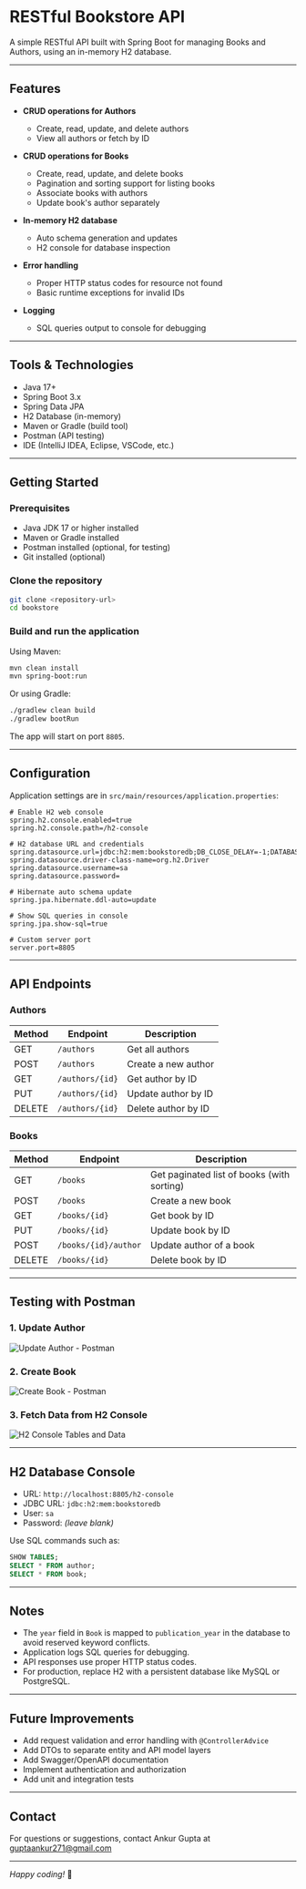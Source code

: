 # RESTful Bookstore API

A simple RESTful API built with Spring Boot for managing Books and Authors, using an in-memory H2 database.

---

## Features

- **CRUD operations for Authors**  
  - Create, read, update, and delete authors  
  - View all authors or fetch by ID

- **CRUD operations for Books**  
  - Create, read, update, and delete books  
  - Pagination and sorting support for listing books  
  - Associate books with authors  
  - Update book's author separately

- **In-memory H2 database**  
  - Auto schema generation and updates  
  - H2 console for database inspection

- **Error handling**  
  - Proper HTTP status codes for resource not found  
  - Basic runtime exceptions for invalid IDs

- **Logging**  
  - SQL queries output to console for debugging

---

## Tools & Technologies

- Java 17+  
- Spring Boot 3.x  
- Spring Data JPA  
- H2 Database (in-memory)  
- Maven or Gradle (build tool)  
- Postman (API testing)  
- IDE (IntelliJ IDEA, Eclipse, VSCode, etc.)

---

## Getting Started

### Prerequisites

- Java JDK 17 or higher installed  
- Maven or Gradle installed  
- Postman installed (optional, for testing)  
- Git installed (optional)

### Clone the repository

```bash
git clone <repository-url>
cd bookstore
```

### Build and run the application

Using Maven:

```bash
mvn clean install
mvn spring-boot:run
```

Or using Gradle:

```bash
./gradlew clean build
./gradlew bootRun
```

The app will start on port `8805`.

---

## Configuration

Application settings are in `src/main/resources/application.properties`:

```properties
# Enable H2 web console
spring.h2.console.enabled=true
spring.h2.console.path=/h2-console

# H2 database URL and credentials
spring.datasource.url=jdbc:h2:mem:bookstoredb;DB_CLOSE_DELAY=-1;DATABASE_TO_UPPER=false
spring.datasource.driver-class-name=org.h2.Driver
spring.datasource.username=sa
spring.datasource.password=

# Hibernate auto schema update
spring.jpa.hibernate.ddl-auto=update

# Show SQL queries in console
spring.jpa.show-sql=true

# Custom server port
server.port=8805
```

---

## API Endpoints

### Authors

| Method | Endpoint          | Description           |
| ------ | ----------------- | --------------------- |
| GET    | `/authors`        | Get all authors       |
| POST   | `/authors`        | Create a new author   |
| GET    | `/authors/{id}`   | Get author by ID      |
| PUT    | `/authors/{id}`   | Update author by ID   |
| DELETE | `/authors/{id}`   | Delete author by ID   |

### Books

| Method | Endpoint               | Description               |
| ------ | ---------------------- | ------------------------- |
| GET    | `/books`               | Get paginated list of books (with sorting) |
| POST   | `/books`               | Create a new book         |
| GET    | `/books/{id}`          | Get book by ID            |
| PUT    | `/books/{id}`          | Update book by ID         |
| POST   | `/books/{id}/author`   | Update author of a book   |
| DELETE | `/books/{id}`          | Delete book by ID         |

---

## Testing with Postman

### 1. Update Author

![Update Author - Postman](1.png)

### 2. Create Book

![Create Book - Postman](2.png)

### 3. Fetch Data from H2 Console

![H2 Console Tables and Data](3.png)

---

## H2 Database Console

- URL: `http://localhost:8805/h2-console`  
- JDBC URL: `jdbc:h2:mem:bookstoredb`  
- User: `sa`  
- Password: *(leave blank)*

Use SQL commands such as:

```sql
SHOW TABLES;
SELECT * FROM author;
SELECT * FROM book;
```

---

## Notes

- The `year` field in `Book` is mapped to `publication_year` in the database to avoid reserved keyword conflicts.  
- Application logs SQL queries for debugging.  
- API responses use proper HTTP status codes.  
- For production, replace H2 with a persistent database like MySQL or PostgreSQL.

---

## Future Improvements

- Add request validation and error handling with `@ControllerAdvice`  
- Add DTOs to separate entity and API model layers  
- Add Swagger/OpenAPI documentation  
- Implement authentication and authorization  
- Add unit and integration tests

---

## Contact

For questions or suggestions, contact Ankur Gupta at guptaankur271@gmail.com

---

*Happy coding!* 🚀
